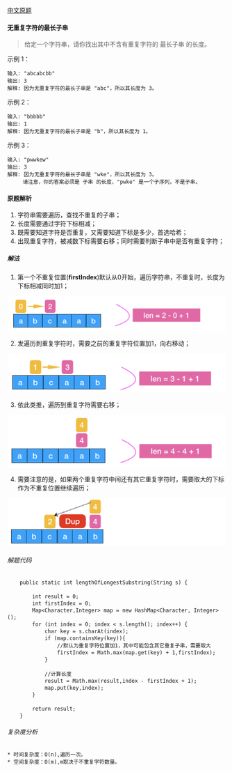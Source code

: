 [中文原题](https://leetcode-cn.com/problems/longest-substring-without-repeating-characters/)
#### 无重复字符的最长子串
> 给定一个字符串，请你找出其中不含有重复字符的 最长子串 的长度。

示例 1：
```
输入: "abcabcbb"
输出: 3 
解释: 因为无重复字符的最长子串是 "abc"，所以其长度为 3。
```
示例 2：
```
输入: "bbbbb"
输出: 1
解释: 因为无重复字符的最长子串是 "b"，所以其长度为 1。
```
示例 3：
```
输入: "pwwkew"
输出: 3
解释: 因为无重复字符的最长子串是 "wke"，所以其长度为 3。
     请注意，你的答案必须是 子串 的长度，"pwke" 是一个子序列，不是子串。
```

#### 原题解析
1. 字符串需要遍历，查找不重复的子串；
2. 长度需要通过字符下标相减；
3. 既需要知道字符是否重复，又需要知道下标是多少，首选哈希；
4. 出现重复字符，被减数下标需要右移；同时需要判断子串中是否有重复字符；
 
##### 解法

1. 第一个不重复位置(**firstIndex**)默认从0开始，遍历字符串，不重复时，长度为下标相减同时加1；

![image](https://github.com/IT-YuTang/leetcode-brush/blob/master/src/com/it/yutang/lc003/img/img1.png)

2. 发遍历到重复字符时，需要之前的重复字符位置加1，向右移动；

![image](https://github.com/IT-YuTang/leetcode-brush/blob/master/src/com/it/yutang/lc003/img/img2.png)

3. 依此类推，遍历到重复字符需要右移；

![image](https://github.com/IT-YuTang/leetcode-brush/blob/master/src/com/it/yutang/lc003/img/img3.png)

4. 需要注意的是，如果两个重复字符中间还有其它重复字符时，需要取大的下标作为不重复位置继续遍历；

![image](https://github.com/IT-YuTang/leetcode-brush/blob/master/src/com/it/yutang/lc003/img/img4.png)



###### 解题代码
```
    public static int lengthOfLongestSubstring(String s) {

        int result = 0;
        int firstIndex = 0;
        Map<Character,Integer> map = new HashMap<Character, Integer>();
        for (int index = 0; index < s.length(); index++) {
            char key = s.charAt(index);
            if (map.containsKey(key)){
                //默认为重复字符位置加1，其中可能包含其它重复子串，需要取大
                firstIndex = Math.max(map.get(key) + 1,firstIndex);
            }

            //计算长度
            result = Math.max(result,index - firstIndex + 1);
            map.put(key,index);
        }

        return result;
    }
```

###### 复杂度分析
    * 时间复杂度：O(n),遍历一次。
    * 空间复杂度：O(m),m取决于不重复字符数量。
